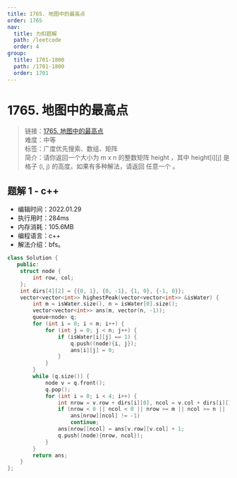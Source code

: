 ```yaml
---
title: 1765. 地图中的最高点
order: 1765
nav:
  title: 力扣题解
  path: /leetcode
  order: 4
group:
  title: 1701-1800
  path: /1701-1800
  order: 1701
---
```


# 1765. 地图中的最高点

> 链接：[1765. 地图中的最高点](https://leetcode-cn.com/problems/map-of-highest-peak/)  
> 难度：中等  
> 标签：广度优先搜索、数组、矩阵  
> 简介：请你返回一个大小为 m x n 的整数矩阵 height ，其中 height[i][j] 是格子 (i, j) 的高度。如果有多种解法，请返回 任意一个 。

## 题解 1 - c++

- 编辑时间：2022.01.29
- 执行用时：284ms
- 内存消耗：105.6MB
- 编程语言：c++
- 解法介绍：bfs。

```cpp
class Solution {
   public:
    struct node {
        int row, col;
    };
    int dirs[4][2] = {{0, 1}, {0, -1}, {1, 0}, {-1, 0}};
    vector<vector<int>> highestPeak(vector<vector<int>> &isWater) {
        int m = isWater.size(), n = isWater[0].size();
        vector<vector<int>> ans(m, vector(n, -1));
        queue<node> q;
        for (int i = 0; i < m; i++) {
            for (int j = 0; j < n; j++) {
                if (isWater[i][j] == 1) {
                    q.push((node){i, j});
                    ans[i][j] = 0;
                }
            }
        }
        while (q.size()) {
            node v = q.front();
            q.pop();
            for (int i = 0; i < 4; i++) {
                int nrow = v.row + dirs[i][0], ncol = v.col + dirs[i][1];
                if (nrow < 0 || ncol < 0 || nrow >= m || ncol >= n ||
                    ans[nrow][ncol] != -1)
                    continue;
                ans[nrow][ncol] = ans[v.row][v.col] + 1;
                q.push((node){nrow, ncol});
            }
        }
        return ans;
    }
};
```

